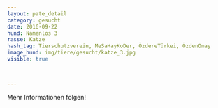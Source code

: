 ```yaml
---
layout: pate_detail
category: gesucht
date: 2016-09-22
hund: Namenlos 3
rasse: Katze
hash_tag: Tierschutzverein, MeSaHayKoDer, ÖzdereTürkei, ÖzdenOmay
image_hund: img/tiere/gesucht/katze_3.jpg
visible: true



---
```


Mehr Informationen folgen!